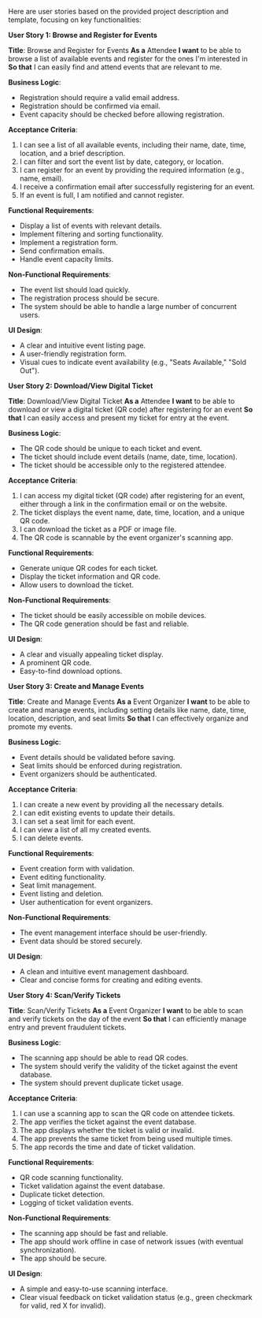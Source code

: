 Here are user stories based on the provided project description and template, focusing on key functionalities:

**User Story 1: Browse and Register for Events**

**Title**: Browse and Register for Events
**As a** Attendee
**I want** to be able to browse a list of available events and register for the ones I'm interested in
**So that** I can easily find and attend events that are relevant to me.

**Business Logic**:
- Registration should require a valid email address.
- Registration should be confirmed via email.
- Event capacity should be checked before allowing registration.

**Acceptance Criteria**:
1. I can see a list of all available events, including their name, date, time, location, and a brief description.
2. I can filter and sort the event list by date, category, or location.
3. I can register for an event by providing the required information (e.g., name, email).
4. I receive a confirmation email after successfully registering for an event.
5. If an event is full, I am notified and cannot register.

**Functional Requirements**:
- Display a list of events with relevant details.
- Implement filtering and sorting functionality.
- Implement a registration form.
- Send confirmation emails.
- Handle event capacity limits.

**Non-Functional Requirements**:
- The event list should load quickly.
- The registration process should be secure.
- The system should be able to handle a large number of concurrent users.

**UI Design**:
- A clear and intuitive event listing page.
- A user-friendly registration form.
- Visual cues to indicate event availability (e.g., "Seats Available," "Sold Out").

**User Story 2: Download/View Digital Ticket**

**Title**: Download/View Digital Ticket
**As a** Attendee
**I want** to be able to download or view a digital ticket (QR code) after registering for an event
**So that** I can easily access and present my ticket for entry at the event.

**Business Logic**:
- The QR code should be unique to each ticket and event.
- The ticket should include event details (name, date, time, location).
- The ticket should be accessible only to the registered attendee.

**Acceptance Criteria**:
1. I can access my digital ticket (QR code) after registering for an event, either through a link in the confirmation email or on the website.
2. The ticket displays the event name, date, time, location, and a unique QR code.
3. I can download the ticket as a PDF or image file.
4. The QR code is scannable by the event organizer's scanning app.

**Functional Requirements**:
- Generate unique QR codes for each ticket.
- Display the ticket information and QR code.
- Allow users to download the ticket.

**Non-Functional Requirements**:
- The ticket should be easily accessible on mobile devices.
- The QR code generation should be fast and reliable.

**UI Design**:
- A clear and visually appealing ticket display.
- A prominent QR code.
- Easy-to-find download options.

**User Story 3: Create and Manage Events**

**Title**: Create and Manage Events
**As a** Event Organizer
**I want** to be able to create and manage events, including setting details like name, date, time, location, description, and seat limits
**So that** I can effectively organize and promote my events.

**Business Logic**:
- Event details should be validated before saving.
- Seat limits should be enforced during registration.
- Event organizers should be authenticated.

**Acceptance Criteria**:
1. I can create a new event by providing all the necessary details.
2. I can edit existing events to update their details.
3. I can set a seat limit for each event.
4. I can view a list of all my created events.
5. I can delete events.

**Functional Requirements**:
- Event creation form with validation.
- Event editing functionality.
- Seat limit management.
- Event listing and deletion.
- User authentication for event organizers.

**Non-Functional Requirements**:
- The event management interface should be user-friendly.
- Event data should be stored securely.

**UI Design**:
- A clean and intuitive event management dashboard.
- Clear and concise forms for creating and editing events.

**User Story 4: Scan/Verify Tickets**

**Title**: Scan/Verify Tickets
**As a** Event Organizer
**I want** to be able to scan and verify tickets on the day of the event
**So that** I can efficiently manage entry and prevent fraudulent tickets.

**Business Logic**:
- The scanning app should be able to read QR codes.
- The system should verify the validity of the ticket against the event database.
- The system should prevent duplicate ticket usage.

**Acceptance Criteria**:
1. I can use a scanning app to scan the QR code on attendee tickets.
2. The app verifies the ticket against the event database.
3. The app displays whether the ticket is valid or invalid.
4. The app prevents the same ticket from being used multiple times.
5. The app records the time and date of ticket validation.

**Functional Requirements**:
- QR code scanning functionality.
- Ticket validation against the event database.
- Duplicate ticket detection.
- Logging of ticket validation events.

**Non-Functional Requirements**:
- The scanning app should be fast and reliable.
- The app should work offline in case of network issues (with eventual synchronization).
- The app should be secure.

**UI Design**:
- A simple and easy-to-use scanning interface.
- Clear visual feedback on ticket validation status (e.g., green checkmark for valid, red X for invalid).
